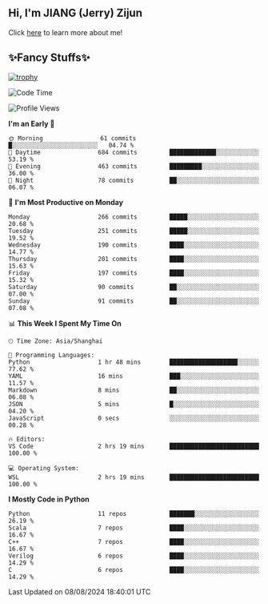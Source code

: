 ## Hi, I'm JIANG (Jerry) Zijun

Click [here](https://jzjerry.github.io/about/) to learn more about me!

## ✨Fancy Stuffs✨
[![trophy](https://github-profile-trophy.vercel.app/?username=jzjerry&theme=onedark)](https://github.com/ryo-ma/github-profile-trophy)
<!--START_SECTION:waka-->
![Code Time](http://img.shields.io/badge/Code%20Time-570%20hrs%2046%20mins-blue)

![Profile Views](http://img.shields.io/badge/Profile%20Views-6-blue)

**I'm an Early 🐤** 

```text
🌞 Morning                61 commits          █░░░░░░░░░░░░░░░░░░░░░░░░   04.74 % 
🌆 Daytime                684 commits         █████████████░░░░░░░░░░░░   53.19 % 
🌃 Evening                463 commits         █████████░░░░░░░░░░░░░░░░   36.00 % 
🌙 Night                  78 commits          ██░░░░░░░░░░░░░░░░░░░░░░░   06.07 % 
```
📅 **I'm Most Productive on Monday** 

```text
Monday                   266 commits         █████░░░░░░░░░░░░░░░░░░░░   20.68 % 
Tuesday                  251 commits         █████░░░░░░░░░░░░░░░░░░░░   19.52 % 
Wednesday                190 commits         ████░░░░░░░░░░░░░░░░░░░░░   14.77 % 
Thursday                 201 commits         ████░░░░░░░░░░░░░░░░░░░░░   15.63 % 
Friday                   197 commits         ████░░░░░░░░░░░░░░░░░░░░░   15.32 % 
Saturday                 90 commits          ██░░░░░░░░░░░░░░░░░░░░░░░   07.00 % 
Sunday                   91 commits          ██░░░░░░░░░░░░░░░░░░░░░░░   07.08 % 
```


📊 **This Week I Spent My Time On** 

```text
🕑︎ Time Zone: Asia/Shanghai

💬 Programming Languages: 
Python                   1 hr 48 mins        ███████████████████░░░░░░   77.62 % 
YAML                     16 mins             ███░░░░░░░░░░░░░░░░░░░░░░   11.57 % 
Markdown                 8 mins              ██░░░░░░░░░░░░░░░░░░░░░░░   06.08 % 
JSON                     5 mins              █░░░░░░░░░░░░░░░░░░░░░░░░   04.20 % 
JavaScript               0 secs              ░░░░░░░░░░░░░░░░░░░░░░░░░   00.28 % 

🔥 Editors: 
VS Code                  2 hrs 19 mins       █████████████████████████   100.00 % 

💻 Operating System: 
WSL                      2 hrs 19 mins       █████████████████████████   100.00 % 
```

**I Mostly Code in Python** 

```text
Python                   11 repos            ███████░░░░░░░░░░░░░░░░░░   26.19 % 
Scala                    7 repos             ████░░░░░░░░░░░░░░░░░░░░░   16.67 % 
C++                      7 repos             ████░░░░░░░░░░░░░░░░░░░░░   16.67 % 
Verilog                  6 repos             ████░░░░░░░░░░░░░░░░░░░░░   14.29 % 
C                        6 repos             ████░░░░░░░░░░░░░░░░░░░░░   14.29 % 
```




 Last Updated on 08/08/2024 18:40:01 UTC
<!--END_SECTION:waka-->
